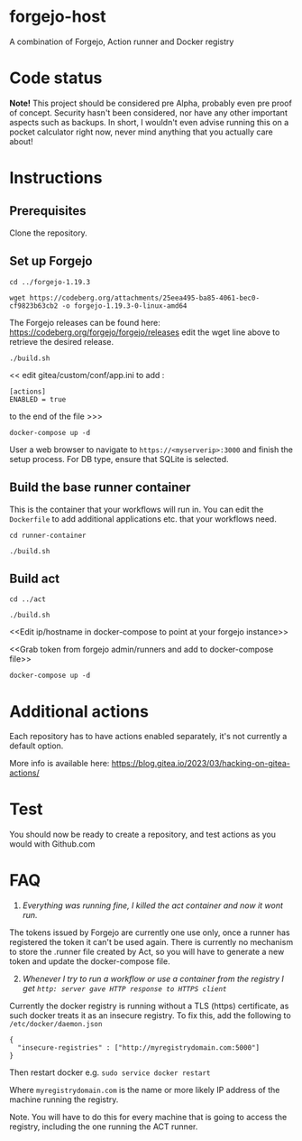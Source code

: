 # forgejo-host

A combination of Forgejo, Action runner and Docker registry

# Code status
**Note!** This project should be considered pre Alpha, probably even pre proof of concept. Security hasn't been considered, nor have any other important aspects such as backups. In short, I wouldn't even advise running this on a pocket calculator right now, never mind anything that you actually care about!

# Instructions
## Prerequisites
Clone the repository.

## Set up Forgejo
`cd ../forgejo-1.19.3`

`wget https://codeberg.org/attachments/25eea495-ba85-4061-bec0-cf9823b63cb2 -o forgejo-1.19.3-0-linux-amd64`

The Forgejo releases can be found here: https://codeberg.org/forgejo/forgejo/releases edit the wget line above to retrieve the desired release.

`./build.sh`

<< edit gitea/custom/conf/app.ini to add :
```
[actions]
ENABLED = true
```

to the end of the file >>>

`docker-compose up -d`

User a web browser to navigate to `https://<myserverip>:3000` and finish the setup process. For DB type, ensure that SQLite is selected.

## Build the base runner container

This is the container that your workflows will run in. You can edit the `Dockerfile` to add additional applications etc. that your workflows need.

`cd runner-container`

`./build.sh`

## Build act
`cd ../act`

`./build.sh`

<<Edit ip/hostname in docker-compose to point at your forgejo instance>>

<<Grab token from forgejo admin/runners and add to  docker-compose file>>

`docker-compose up -d`

# Additional actions

Each repository has to have actions enabled separately, it's not currently a default option.

More info is available here: https://blog.gitea.io/2023/03/hacking-on-gitea-actions/

# Test
You should now be ready to create a repository, and test actions as you would with Github.com

# FAQ
1. *Everything was running fine, I killed the act container and now it wont run.*

The tokens issued by Forgejo are currently one use only, once a runner has registered the token it can't be used again. There is currently no mechanism to store the .runner file created by Act, so you will have to generate a new token and update the docker-compose file.

2. *Whenever I try to run a workflow or use a container from the registry I get `http: server gave HTTP response to HTTPS client`*

Currently the docker registry is running without a TLS (https) certificate, as such docker treats it as an insecure registry. To fix this, add the following to `/etc/docker/daemon.json`
```
{
  "insecure-registries" : ["http://myregistrydomain.com:5000"]
}
```
Then restart docker e.g. `sudo service docker restart`

Where `myregistrydomain.com` is the name or more likely IP address of the machine running the registry.

Note. You will have to do this for every machine that is going to access the registry, including the one running the ACT runner.
